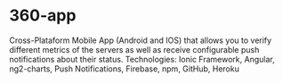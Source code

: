 # 360-app
Cross-Plataform Mobile App (Android and IOS) that allows you to verify different metrics of the servers as well as receive configurable push notifications about their status. Technologies: Ionic Framework, Angular, ng2-charts, Push Notifications, Firebase, npm, GitHub, Heroku
